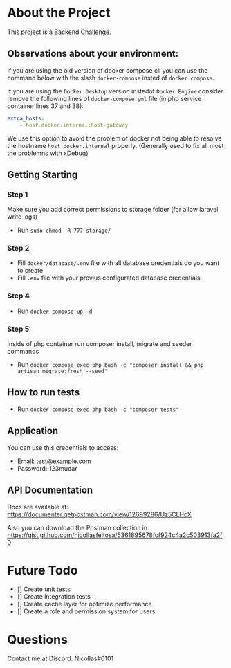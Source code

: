 
# About the Project
This project is a Backend Challenge.

## Observations about your environment:

If you are using the old version of docker compose cli you can use the command below with the slash `docker-compose` insted of `docker compose`.

If you are using the `Docker Desktop` version instedof `Docker Engine` 
consider remove the following lines of `docker-compose.yml` file (in php service container lines 37 and 38):

```yml
extra_hosts:
    - host.docker.internal:host-gateway
```

We use this option to avoid the problem of docker not being able to resolve the hostname `host.docker.internal` properly. (Generally used to fix all most the problemns with xDebug)

## Getting Starting

### Step 1
Make sure you add correct permissions to storage folder (for allow laravel write logs)
- Run `sudo chmod -R 777 storage/`

### Step 2
- Fill ``docker/database/.env`` file with all database credentials do you want to create 
- Fill ``.env`` file with your previus configurated database credentials

### Step 4
- Run `docker compose up -d`

### Step 5
Inside of php container run composer install, migrate and seeder commands

- Run `docker compose exec php bash -c "composer install && php artisan migrate:fresh --seed"`

## How to run tests
- Run `docker compose exec php bash -c "composer tests"`

## Application

You can use this credentials to access:
- Email: test@example.com
- Password: 123mudar

## API Documentation

Docs are available at:
https://documenter.getpostman.com/view/12699286/Uz5CLHcX

Also you can download the Postman collection in
https://gist.github.com/nicollasfeitosa/5361895678fcf924c4a2c503913fa2f0

# Future Todo

- [] Create unit tests
- [] Create integration tests
- [] Create cache layer for optimize performance
- [] Create a role and permission system for users

# Questions
Contact me at
Discord: Nicollas#0101